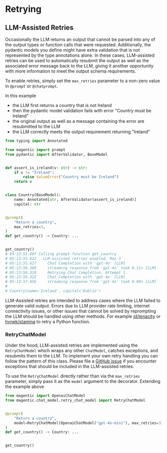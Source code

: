 # Retrying

## LLM-Assisted Retries

Occasionally the LLM returns an output that cannot be parsed into any of the output types or function calls that were requested. Additionally, the pydantic models you define might have extra validation that is not represented by the type annotations alone. In these cases, LLM-assisted retries can be used to automatically resubmit the output as well as the associated error message back to the LLM, giving it another opportunity with more information to meet the output schema requirements.

To enable retries, simply set the `max_retries` parameter to a non-zero value in `@prompt` or `@chatprompt`.

In this example

- the LLM first returns a country that is not Ireland
- then the pydantic model validation fails with error "Country must be Ireland"
- the original output as well as a message containing the error are resubmitted to the LLM
- the LLM correctly meets the output requirement returning "Ireland"

```python
from typing import Annotated

from magentic import prompt
from pydantic import AfterValidator, BaseModel


def assert_is_ireland(v: str) -> str:
    if v != "Ireland":
        raise ValueError("Country must be Ireland")
    return v


class Country(BaseModel):
    name: Annotated[str, AfterValidator(assert_is_ireland)]
    capital: str


@prompt(
    "Return a country",
    max_retries=3,
)
def get_country() -> Country: ...


get_country()
# 05:13:55.607 Calling prompt-function get_country
# 05:13:55.622   LLM-assisted retries enabled. Max 3
# 05:13:55.627     Chat Completion with 'gpt-4o' [LLM]
# 05:13:56.309     streaming response from 'gpt-4o' took 0.11s [LLM]
# 05:13:56.310     Retrying Chat Completion. Attempt 1.
# 05:13:56.322     Chat Completion with 'gpt-4o' [LLM]
# 05:13:57.456     streaming response from 'gpt-4o' took 0.00s [LLM]
#
# Country(name='Ireland', capital='Dublin')
```

LLM-Assisted retries are intended to address cases where the LLM failed to generate valid output. Errors due to LLM provider rate limiting, internet connectivity issues, or other issues that cannot be solved by reprompting the LLM should be handled using other methods. For example [jd/tenacity](https://github.com/jd/tenacity) or [hynek/stamina](https://github.com/hynek/stamina) to retry a Python function.

### RetryChatModel

Under the hood, LLM-assisted retries are implemented using the `RetryChatModel` which wraps any other `ChatModel`, catches exceptions, and resubmits them to the LLM. To implement your own retry handling you can follow the pattern of this class. Please file a [GitHub issue](https://github.com/jackmpcollins/magentic/issues) if you encounter exceptions that should be included in the LLM-assisted retries.

To use the `RetryChatModel` directly rather than via the `max_retries` parameter, simply pass it as the `model` argument to the decorator. Extending the example above

```python
from magentic import OpenaiChatModel
from magentic.chat_model.retry_chat_model import RetryChatModel


@prompt(
    "Return a country",
    model=RetryChatModel(OpenaiChatModel("gpt-4o-mini"), max_retries=3),
)
def get_country() -> Country: ...


get_country()
```
